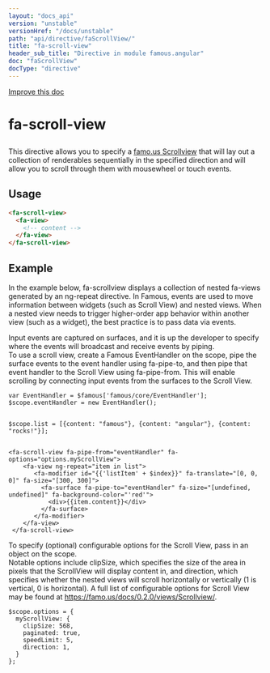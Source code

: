 ```yaml
---
layout: "docs_api"
version: "unstable"
versionHref: "/docs/unstable"
path: "api/directive/faScrollView/"
title: "fa-scroll-view"
header_sub_title: "Directive in module famous.angular"
doc: "faScrollView"
docType: "directive"
---
```


<div class="improve-docs">
  <a href='https://github.com/Famous/famous-angular/edit/master/src/scripts/directives/fa-scrollview.js#L1'>
    Improve this doc
  </a>
</div>




<h1 class="api-title">

  fa-scroll-view



</h1>





This directive allows you to specify a <a href="https://famo.us/docs/0.1.1/views/Scrollview/">famo.us Scrollview</a>
that will lay out a collection of renderables sequentially in the specified direction
and will allow you to scroll through them with mousewheel or touch events.








  
<h2 id="usage">Usage</h2>
  
```html
<fa-scroll-view>
  <fa-view>
    <!-- content -->
  </fa-view>
</fa-scroll-view>
```
  
  

  



<h2 id="example">Example</h2><p>In the example below, fa-scrollview displays a collection of nested fa-views generated by an ng-repeat directive. 
 In Famous, events are used to move information between widgets (such as Scroll View) and nested views.
 When a nested view needs to trigger higher-order app behavior within another view (such as a widget), the best practice is to pass data via events.</p>
<p> Input events are captured on surfaces, and it is up the developer to specify where the events will broadcast and receive events by piping.<br> To use a scroll view, create a Famous EventHandler on the scope, pipe the surface events to the event handler using fa-pipe-to, and then pipe that event handler to the Scroll View using fa-pipe-from.
 This will enable scrolling by connecting input events from the surfaces to the Scroll View.</p>
<pre><code class="lang-javascript">var EventHandler = $famous[&#39;famous/core/EventHandler&#39;];
$scope.eventHandler = new EventHandler();

$scope.list = [{content: &quot;famous&quot;}, {content: &quot;angular&quot;}, {content: &quot;rocks!&quot;}];</code></pre>
<pre><code class="lang-html">&lt;fa-scroll-view fa-pipe-from=&quot;eventHandler&quot; fa-options=&quot;options.myScrollView&quot;&gt;
    &lt;fa-view ng-repeat=&quot;item in list&quot;&gt;
       &lt;fa-modifier id=&quot;{{&#39;listItem&#39; + $index}}&quot; fa-translate=&quot;[0, 0, 0]&quot; fa-size=&quot;[300, 300]&quot;&gt;
         &lt;fa-surface fa-pipe-to=&quot;eventHandler&quot; fa-size=&quot;[undefined, undefined]&quot; fa-background-color=&quot;&#39;red&#39;&quot;&gt;
           &lt;div&gt;{{item.content}}&lt;/div&gt;
         &lt;/fa-surface&gt;
       &lt;/fa-modifier&gt;
    &lt;/fa-view&gt; 
 &lt;/fa-scroll-view&gt;</code></pre>
<p>To specify (optional) configurable options for the Scroll View, pass in an object on the scope.<br>Notable options include clipSize, which specifies the size of the area in pixels that the ScrollView will display content in, and direction, which specifies whether the nested views will scroll horizontally or vertically (1 is vertical, 0 is horizontal).
A full list of configurable options for Scroll View may be found at <a href="https://famo.us/docs/0.2.0/views/Scrollview/">https://famo.us/docs/0.2.0/views/Scrollview/</a>.</p>
<pre><code class="lang-javascript">$scope.options = {
  myScrollView: {
    clipSize: 568,
    paginated: true,
    speedLimit: 5,
    direction: 1,
  }
};</code></pre>




